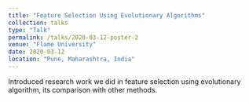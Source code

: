 ```yaml
---
title: "Feature Selection Using Evolutionary Algorithms"
collection: talks
type: "Talk"
permalink: /talks/2020-03-12-poster-2
venue: "Flame University"
date: 2020-03-12
location: "Pune, Maharashtra, India"
---
```

Introduced research work we did in feature selection using evolutionary algorithm, its comparison with other methods. 

<!-- Poster can be accessed [here](https://drive.google.com/file/d/117FaMEg-cgvDaDibM5FTYrr2bQ38Xc7-/view?usp=sharing).  -->